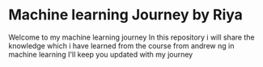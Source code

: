 # Machine learning Journey by Riya 
Welcome to my machine learning journey 
In this  repository i will share the knowledge which i have learned from the course from andrew ng in machine learning
I'll keep you updated with my journey 
  
